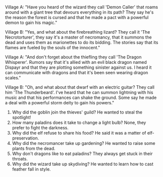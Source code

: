 Village A: "Have you heard of the wizard they call 'Demon Caller' that roams around with a giant tree that devours everything in its path? They say he's the reason the forest is cursed and that he made a pact with a powerful demon to gain his magic."

Village B: "Yes, and what about the firebreathing lizard? They call it 'The Necrotorturer', they say it's a master of necromancy, that it summons the dead and uses them as marionettes to do its bidding. The stories say that its flames are fueled by the souls of the innocent."

Village A: "And don't forget about the thiefling they call 'The Dragon Whisperer'. Rumors say that it's allied with an evil black dragon named Dispayr and that they are plotting something sinister against us. I heard it can communicate with dragons and that it's been seen wearing dragon scales."

Village B: "Oh, and what about that dwarf with an electric guitar? They call him 'The Thunderbeard'. I've heard that he can summon lightning with his music and that his performances can shake the ground. Some say he made a deal with a powerful storm deity to gain his powers."


1.  Why did the goblin join the thieves' guild? He wanted to steal the spotlight!
2.  How many paladins does it take to change a light bulb? None, they prefer to fight the darkness.
3.  Why did the elf refuse to share his food? He said it was a matter of elf-preservation.
4.  Why did the necromancer take up gardening? He wanted to raise some plants from the dead.
5.  Why don't dragons like to eat paladins? They always get stuck in their throats.
6.  Why did the wizard take up skydiving? He wanted to learn how to cast feather fall in style.